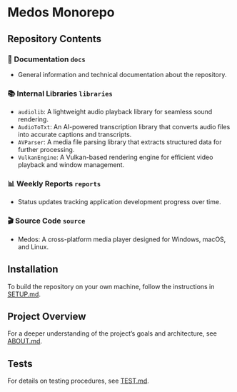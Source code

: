 # Medos Monorepo

## Repository Contents

### 📝 Documentation `docs`
 - General information and technical documentation about the repository.

### 📚 Internal Libraries `libraries`
- `audiolib`: A lightweight audio playback library for seamless sound rendering.
- `AudioToTxt`: An AI-powered transcription library that converts audio files into accurate captions and transcripts.
- `AVParser`: A media file parsing library that extracts structured data for further processing.
- `VulkanEngine`: A Vulkan-based rendering engine for efficient video playback and window management.

### 📊 Weekly Reports `reports`
 - Status updates tracking application development progress over time.

### 🎬️ Source Code `source`
 - Medos: A cross-platform media player designed for Windows, macOS, and Linux.

## Installation

To build the repository on your own machine, follow the instructions in [SETUP.md](docs/SETUP.md).

## Project Overview

For a deeper understanding of the project’s goals and architecture, see [ABOUT.md](docs/ABOUT.md).

## Tests

For details on testing procedures, see [TEST.md](docs/TEST.md).